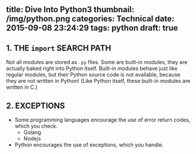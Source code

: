 title: Dive Into Python3
thumbnail: /img/python.png
categories: Technical
date: 2015-09-08 23:24:29
tags: python
draft: true
---

## 1. THE `import` SEARCH PATH

Not all modules are stored as `.py` files. Some are built-in modules,
they are actually baked right into Python itself. Built-in modules behave just like regular modules, but their Python source code is not available, because they are not written in Python! (Like Python itself, these built-in modules are written in C.)

## 2. EXCEPTIONS

- Some programming languages encourage the use of error return codes, which you check.
  - Golang
  - Nodejs
- Python encourages the use of exceptions, which you handle.

<!-- more -->
